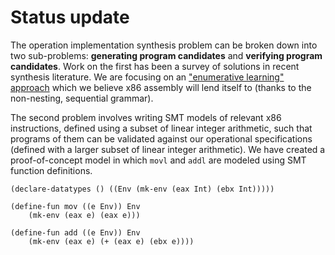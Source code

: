 # Status update #

The operation implementation synthesis problem can be broken down into
two sub-problems: **generating program candidates** and **verifying
program candidates**.  Work on the first has been a survey of
solutions in recent synthesis literature.  We are focusing on
an ["enumerative learning" approach][1] which we believe x86 assembly
will lend itself to (thanks to the non-nesting, sequential grammar).

The second problem involves writing SMT models of relevant x86
instructions, defined using a subset of linear integer arithmetic,
such that programs of them can be validated against our operational
specifications (defined with a larger subset of linear integer
arithmetic).  We have created a proof-of-concept model in which `movl`
and `addl` are modeled using SMT function definitions.

    (declare-datatypes () ((Env (mk-env (eax Int) (ebx Int)))))
    
    (define-fun mov ((e Env)) Env
        (mk-env (eax e) (eax e)))
    
    (define-fun add ((e Env)) Env
        (mk-env (eax e) (+ (eax e) (ebx e))))



[1]: http://sygus.seas.upenn.edu/files/sygus_extended.pdf
